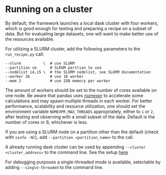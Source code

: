 Running on a cluster
====================

By default, the framework launches a local dask cluster with four workers, which
is good enough for testing and preparing a recipe on a subset of data. But for
evaluating large datasets, one will want to make better use of the resources
available.

For utilizing a SLURM cluster, add the following parameters to the
`run_recipe.py` call:
```
--slurm          \  # use SLURM
--partition cm      # SLRUM parttion to use
--nodelist i4,i5 \  # the SLURM nodelist, see SLURM documentation
--worker 16         # use 16 worker
--mem 2             # use 2GB memory per worker
```

The amount of workers should be set to the number of cores available on one
node. Be aware that pandas uses
[numexpr](https://github.com/pydata/numexpr#what-is-numexpr) to accelerate some
calculations and may spawn multiple threads in each worker. For better
performance, scalability and resource utilization, one should set
the environment variable `NUMEXPR_MAX_THREADS` appropriately, either to `1` or
`2`, after testing and observing with a small subset of the data. Default is the
number of cores or 8, whichever is less.

If you are using a SLURM node on a partition other than the default (check with
`sinfo -Nl`), add `--partition <partition_name>` to the call.

A already running dask cluster can be used by appending `--cluster
<cluster_address>` to the command line. See the setup
[here](https://distributed.dask.org/en/stable/quickstart.html#setup-dask-distributed-the-hard-way)

For debugging purposes a single-threaded mode is available, selectable by adding
`--single-threaded` to the command line.

